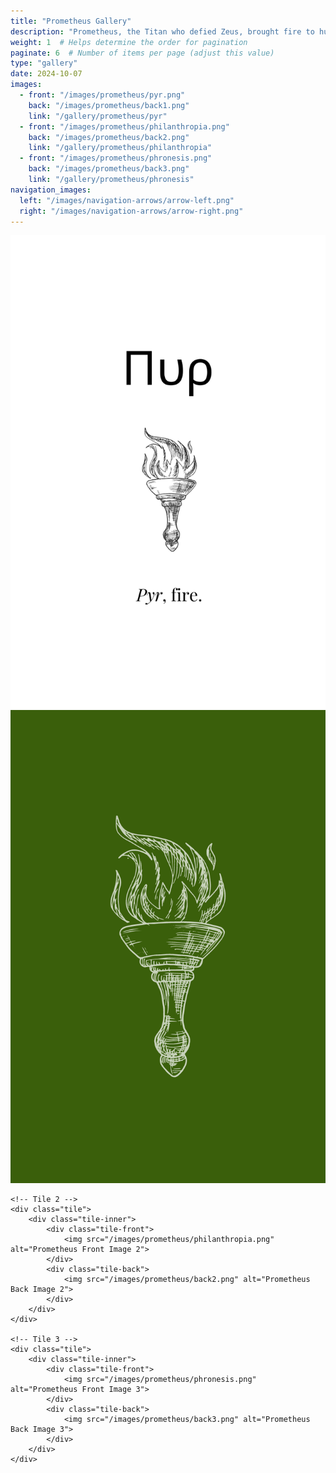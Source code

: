 ```yaml
---
title: "Prometheus Gallery"
description: "Prometheus, the Titan who defied Zeus, brought fire to humanity, enabling progress and enlightenment."
weight: 1  # Helps determine the order for pagination
paginate: 6  # Number of items per page (adjust this value)
type: "gallery"
date: 2024-10-07
images:
  - front: "/images/prometheus/pyr.png"
    back: "/images/prometheus/back1.png"
    link: "/gallery/prometheus/pyr"
  - front: "/images/prometheus/philanthropia.png"
    back: "/images/prometheus/back2.png"
    link: "/gallery/prometheus/philanthropia"
  - front: "/images/prometheus/phronesis.png"
    back: "/images/prometheus/back3.png"
    link: "/gallery/prometheus/phronesis"
navigation_images:
  left: "/images/navigation-arrows/arrow-left.png"
  right: "/images/navigation-arrows/arrow-right.png"
---
```


<!-- Gallery Content -->
<div class="image-tile-container">
    <!-- Tile 1 -->
    <div class="tile">
        <div class="tile-inner">
            <div class="tile-front">
                <img src="/images/prometheus/pyr.png" alt="Prometheus Front Image 1">
            </div>
            <div class="tile-back">
                <img src="/images/prometheus/back1.png" alt="Prometheus Back Image 1">
            </div>
        </div>
    </div>

    <!-- Tile 2 -->
    <div class="tile">
        <div class="tile-inner">
            <div class="tile-front">
                <img src="/images/prometheus/philanthropia.png" alt="Prometheus Front Image 2">
            </div>
            <div class="tile-back">
                <img src="/images/prometheus/back2.png" alt="Prometheus Back Image 2">
            </div>
        </div>
    </div>

    <!-- Tile 3 -->
    <div class="tile">
        <div class="tile-inner">
            <div class="tile-front">
                <img src="/images/prometheus/phronesis.png" alt="Prometheus Front Image 3">
            </div>
            <div class="tile-back">
                <img src="/images/prometheus/back3.png" alt="Prometheus Back Image 3">
            </div>
        </div>
    </div>
</div>

